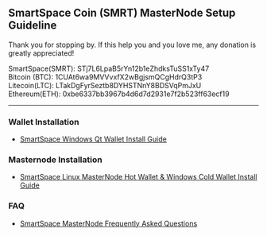## SmartSpace Coin (SMRT) MasterNode Setup Guideline

Thank you for stopping by. If this help you and you love me, any donation is greatly appreciated!

SmartSpace(SMRT): STj7L6LpaB5rYn12b1eZhdksTuSS1xTy47 <br/>
Bitcoin (BTC): 1CUAt6wa9MVVvxfX2wBgjsmQCgHdrQ3tP3 <br/>
Litecoin(LTC): LTakDgFyrSeztb8DYHSTNnY8BDSVqPmJxU <br/>
Ethereum(ETH): 0xbe6337bb3967b4d6d7d2931e7f2b523ff63ecf19


----

### Wallet Installation
* [SmartSpace Windows Qt Wallet Install Guide](guides/SMRT_Wallet_Win_Guide.md)


### Masternode Installation
* [SmartSpace Linux MasterNode Hot Wallet & Windows Cold Wallet Install Guide](guides/SMRT_Masternode_Linux_Win_Guide.md)


### FAQ
* [SmartSpace MasterNode Frequently Asked Questions](guides/SMRT_FAQ.md)
